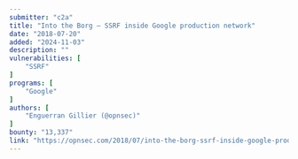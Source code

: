 ```yaml
---
submitter: "c2a"
title: "Into the Borg – SSRF inside Google production network"
date: "2018-07-20"
added: "2024-11-03"
description: ""
vulnerabilities: [
    "SSRF"
]
programs: [
    "Google"
]
authors: [
    "Enguerran Gillier (@opnsec)"
]
bounty: "13,337"
link: "https://opnsec.com/2018/07/into-the-borg-ssrf-inside-google-production-network/"
---
```




